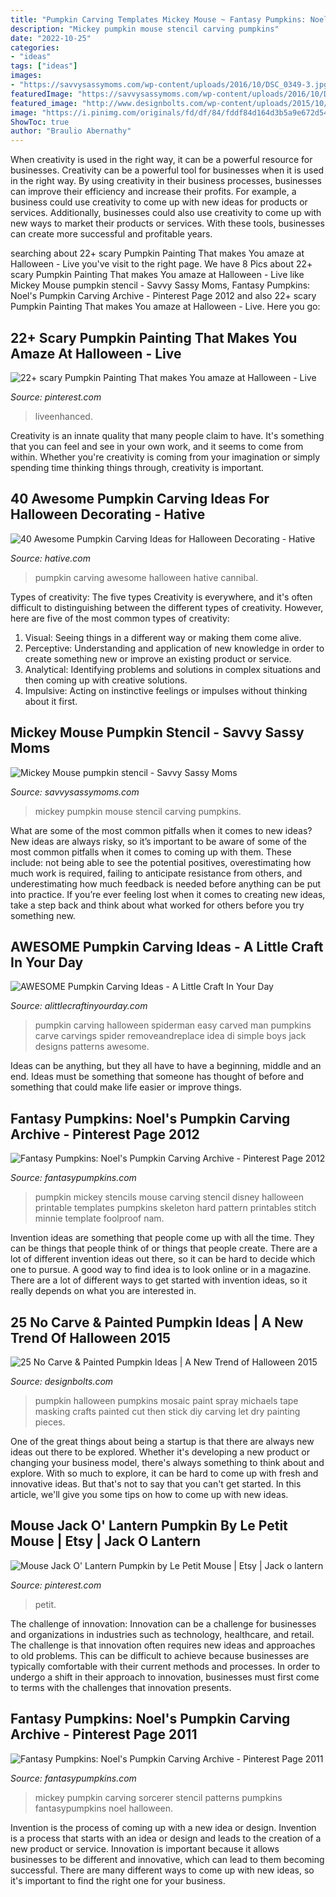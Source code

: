 ```yaml
---
title: "Pumpkin Carving Templates Mickey Mouse ~ Fantasy Pumpkins: Noel&#039;s Pumpkin Carving Archive"
description: "Mickey pumpkin mouse stencil carving pumpkins"
date: "2022-10-25"
categories:
- "ideas"
tags: ["ideas"]
images:
- "https://savvysassymoms.com/wp-content/uploads/2016/10/DSC_0349-3.jpg"
featuredImage: "https://savvysassymoms.com/wp-content/uploads/2016/10/DSC_0349-3.jpg"
featured_image: "http://www.designbolts.com/wp-content/uploads/2015/10/mosaic-pumpkin-2015.jpg"
image: "https://i.pinimg.com/originals/fd/df/84/fddf84d164d3b5a9e672d543a28a79ed.jpg"
ShowToc: true
author: "Braulio Abernathy"
---
```



When creativity is used in the right way, it can be a powerful resource for businesses.
Creativity can be a powerful tool for businesses when it is used in the right way. By using creativity in their business processes, businesses can improve their efficiency and increase their profits. For example, a business could use creativity to come up with new ideas for products or services. Additionally, businesses could also use creativity to come up with new ways to market their products or services. With these tools, businesses can create more successful and profitable years.

	

		
searching about 22+ scary Pumpkin Painting That makes You amaze at Halloween - Live you've visit to the right page. We have 8 Pics about 22+ scary Pumpkin Painting That makes You amaze at Halloween - Live like Mickey Mouse pumpkin stencil - Savvy Sassy Moms, Fantasy Pumpkins: Noel&#039;s Pumpkin Carving Archive - Pinterest Page 2012 and also 22+ scary Pumpkin Painting That makes You amaze at Halloween - Live. Here you go:
		
    
## 22+ Scary Pumpkin Painting That Makes You Amaze At Halloween - Live

<img loading=lazy src="https://i.pinimg.com/736x/9b/74/a9/9b74a9d9bdc55fdfc0d7e4195882726d.jpg" onerror="this.onerror=null;this.src='https://tse4.mm.bing.net/th?id=OIP.9ZVP0STZlkisxZxI0bSioQHaJ3&amp;pid=15.1';" alt="22+ scary Pumpkin Painting That makes You amaze at Halloween - Live">

_Source: pinterest.com_

>liveenhanced. 

	

Creativity is an innate quality that many people claim to have. It's something that you can feel and see in your own work, and it seems to come from within. Whether you're creativity is coming from your imagination or simply spending time thinking things through, creativity is important.

    
## 40 Awesome Pumpkin Carving Ideas For Halloween Decorating - Hative

<img loading=lazy src="https://hative.com/wp-content/uploads/2014/10/pumpkin-carving-ideas/17-cannibal-cute-pumpkin.jpg" onerror="this.onerror=null;this.src='https://tse4.mm.bing.net/th?id=OIP.1evxGPVTYqoyC9hVnjMG-wHaIh&amp;pid=15.1';" alt="40 Awesome Pumpkin Carving Ideas for Halloween Decorating - Hative">

_Source: hative.com_

>pumpkin carving awesome halloween hative cannibal. 

	

Types of creativity: The five types
Creativity is everywhere, and it's often difficult to distinguishing between the different types of creativity. However, here are five of the most common types of creativity:
1. Visual: Seeing things in a different way or making them come alive.
2. Perceptive: Understanding and application of new knowledge in order to create something new or improve an existing product or service. 
3. Analytical: Identifying problems and solutions in complex situations and then coming up with creative solutions. 
4. Impulsive: Acting on instinctive feelings or impulses without thinking about it first. 

    
## Mickey Mouse Pumpkin Stencil - Savvy Sassy Moms

<img loading=lazy src="https://savvysassymoms.com/wp-content/uploads/2016/10/DSC_0349-3.jpg" onerror="this.onerror=null;this.src='https://tse2.mm.bing.net/th?id=OIP.voB_q_53zsnfbZ_l9jvQTwHaLL&amp;pid=15.1';" alt="Mickey Mouse pumpkin stencil - Savvy Sassy Moms">

_Source: savvysassymoms.com_

>mickey pumpkin mouse stencil carving pumpkins. 

	

What are some of the most common pitfalls when it comes to new ideas?
New ideas are always risky, so it’s important to be aware of some of the most common pitfalls when it comes to coming up with them. These include: not being able to see the potential positives, overestimating how much work is required, failing to anticipate resistance from others, and underestimating how much feedback is needed before anything can be put into practice. If you’re ever feeling lost when it comes to creating new ideas, take a step back and think about what worked for others before you try something new.

    
## AWESOME Pumpkin Carving Ideas - A Little Craft In Your Day

<img loading=lazy src="https://www.alittlecraftinyourday.com/wp-content/uploads/2015/09/8dc13517a82612a15271c4bbf2b6c1e4.jpg" onerror="this.onerror=null;this.src='https://tse1.mm.bing.net/th?id=OIP.vP6zogUENhwGN99r4SBtWAHaJe&amp;pid=15.1';" alt="AWESOME Pumpkin Carving Ideas - A Little Craft In Your Day">

_Source: alittlecraftinyourday.com_

>pumpkin carving halloween spiderman easy carved man pumpkins carve carvings spider removeandreplace idea di simple boys jack designs patterns awesome. 

	

Ideas can be anything, but they all have to have a beginning, middle and an end. Ideas must be something that someone has thought of before and something that could make life easier or improve things.

    
## Fantasy Pumpkins: Noel&#039;s Pumpkin Carving Archive - Pinterest Page 2012

<img loading=lazy src="https://www.fantasypumpkins.com/2012-pumpkins/nam-mickey-skeleton_3473.jpg" onerror="this.onerror=null;this.src='https://tse4.mm.bing.net/th?id=OIP.TP25LsQkeJIT_oy2mSh7qQHaIv&amp;pid=15.1';" alt="Fantasy Pumpkins: Noel&#039;s Pumpkin Carving Archive - Pinterest Page 2012">

_Source: fantasypumpkins.com_

>pumpkin mickey stencils mouse carving stencil disney halloween printable templates pumpkins skeleton hard pattern printables stitch minnie template foolproof nam. 

	

Invention ideas are something that people come up with all the time. They can be things that people think of or things that people create. There are a lot of different invention ideas out there, so it can be hard to decide which one to pursue. A good way to find idea is to look online or in a magazine. There are a lot of different ways to get started with invention ideas, so it really depends on what you are interested in.

    
## 25 No Carve &amp; Painted Pumpkin Ideas | A New Trend Of Halloween 2015

<img loading=lazy src="http://www.designbolts.com/wp-content/uploads/2015/10/mosaic-pumpkin-2015.jpg" onerror="this.onerror=null;this.src='https://tse2.mm.bing.net/th?id=OIP.EZNiNo5Td6h-Mbsrp5v6sgHaH6&amp;pid=15.1';" alt="25 No Carve &amp; Painted Pumpkin Ideas | A New Trend of Halloween 2015">

_Source: designbolts.com_

>pumpkin halloween pumpkins mosaic paint spray michaels tape masking crafts painted cut then stick diy carving let dry painting pieces. 

	

One of the great things about being a startup is that there are always new ideas out there to be explored. Whether it's developing a new product or changing your business model, there's always something to think about and explore. With so much to explore, it can be hard to come up with fresh and innovative ideas. But that's not to say that you can't get started. In this article, we'll give you some tips on how to come up with new ideas.

    
## Mouse Jack O&#039; Lantern Pumpkin By Le Petit Mouse | Etsy | Jack O Lantern

<img loading=lazy src="https://i.pinimg.com/originals/fd/df/84/fddf84d164d3b5a9e672d543a28a79ed.jpg" onerror="this.onerror=null;this.src='https://tse3.mm.bing.net/th?id=OIP.CjIP-4oqcyTrWeS1W4GOnAHaIs&amp;pid=15.1';" alt="Mouse Jack O&#039; Lantern Pumpkin by Le Petit Mouse | Etsy | Jack o lantern">

_Source: pinterest.com_

>petit. 

	

The challenge of innovation:
Innovation can be a challenge for businesses and organizations in industries such as technology, healthcare, and retail. The challenge is that innovation often requires new ideas and approaches to old problems. This can be difficult to achieve because businesses are typically comfortable with their current methods and processes. In order to undergo a shift in their approach to innovation, businesses must first come to terms with the challenges that innovation presents.

    
## Fantasy Pumpkins: Noel&#039;s Pumpkin Carving Archive - Pinterest Page 2011

<img loading=lazy src="https://www.fantasypumpkins.com/2011-pumpkins/mickey-sorcerer-1174.jpg" onerror="this.onerror=null;this.src='https://tse4.mm.bing.net/th?id=OIP.ADOf2NDeiVr3tLoAn64HOwHaIZ&amp;pid=15.1';" alt="Fantasy Pumpkins: Noel&#039;s Pumpkin Carving Archive - Pinterest Page 2011">

_Source: fantasypumpkins.com_

>mickey pumpkin carving sorcerer stencil patterns pumpkins fantasypumpkins noel halloween. 

	

Invention is the process of coming up with a new idea or design.
Invention is a process that starts with an idea or design and leads to the creation of a new product or service. Innovation is important because it allows businesses to be different and innovative, which can lead to them becoming successful. There are many different ways to come up with new ideas, so it's important to find the right one for your business.


